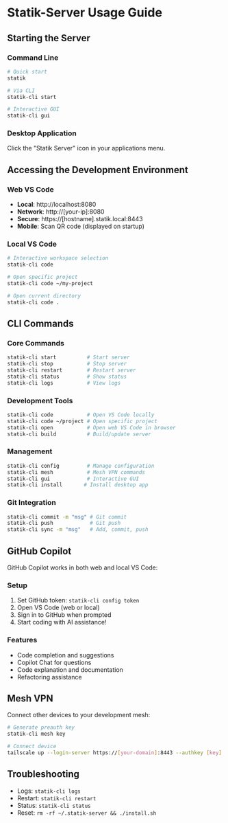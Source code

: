 # Statik-Server Usage Guide

## Starting the Server

### Command Line
```bash
# Quick start
statik

# Via CLI
statik-cli start

# Interactive GUI
statik-cli gui
```

### Desktop Application
Click the "Statik Server" icon in your applications menu.

## Accessing the Development Environment

### Web VS Code
- **Local**: http://localhost:8080
- **Network**: http://[your-ip]:8080  
- **Secure**: https://[hostname].statik.local:8443
- **Mobile**: Scan QR code (displayed on startup)

### Local VS Code
```bash
# Interactive workspace selection
statik-cli code

# Open specific project
statik-cli code ~/my-project

# Open current directory
statik-cli code .
```

## CLI Commands

### Core Commands
```bash
statik-cli start          # Start server
statik-cli stop           # Stop server
statik-cli restart        # Restart server
statik-cli status         # Show status
statik-cli logs           # View logs
```

### Development Tools
```bash
statik-cli code           # Open VS Code locally
statik-cli code ~/project # Open specific project
statik-cli open           # Open web VS Code in browser
statik-cli build          # Build/update server
```

### Management
```bash
statik-cli config         # Manage configuration
statik-cli mesh           # Mesh VPN commands
statik-cli gui            # Interactive GUI
statik-cli install       # Install desktop app
```

### Git Integration
```bash
statik-cli commit -m "msg" # Git commit
statik-cli push            # Git push
statik-cli sync -m "msg"   # Add, commit, push
```

## GitHub Copilot

GitHub Copilot works in both web and local VS Code:

### Setup
1. Set GitHub token: `statik-cli config token`
2. Open VS Code (web or local)
3. Sign in to GitHub when prompted
4. Start coding with AI assistance!

### Features
- Code completion and suggestions
- Copilot Chat for questions
- Code explanation and documentation
- Refactoring assistance

## Mesh VPN

Connect other devices to your development mesh:

```bash
# Generate preauth key
statik-cli mesh key

# Connect device
tailscale up --login-server https://[your-domain]:8443 --authkey [key]
```

## Troubleshooting

- Logs: `statik-cli logs`
- Restart: `statik-cli restart`
- Status: `statik-cli status`
- Reset: `rm -rf ~/.statik-server && ./install.sh`
